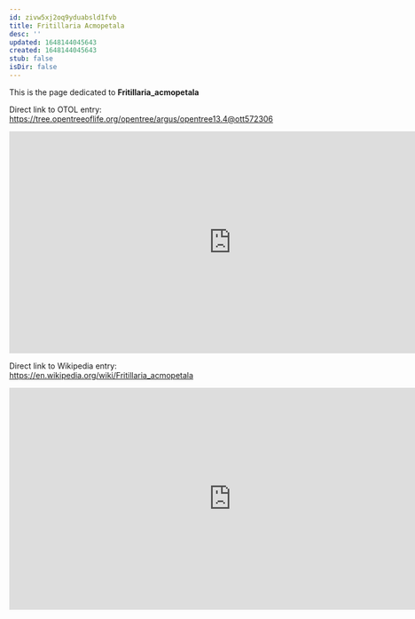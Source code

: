 ```yaml
---
id: zivw5xj2oq9yduabsld1fvb
title: Fritillaria Acmopetala
desc: ''
updated: 1648144045643
created: 1648144045643
stub: false
isDir: false
---
```

This is the page dedicated to **Fritillaria_acmopetala**


Direct link to OTOL entry: https://tree.opentreeoflife.org/opentree/argus/opentree13.4@ott572306



<html>
    <body>
    <iframe src="https://tree.opentreeoflife.org/opentree/argus/opentree13.4@ott572306"
    width="800" height="400" frameborder="0" allowfullscreen> </iframe>
    </body>
</html>
    


Direct link to Wikipedia entry: https://en.wikipedia.org/wiki/Fritillaria_acmopetala



<html>
    <body>
    <iframe src="https://en.wikipedia.org/wiki/Fritillaria_acmopetala"
    width="800" height="400" frameborder="0" allowfullscreen> </iframe>
    </body>
</html>
    
